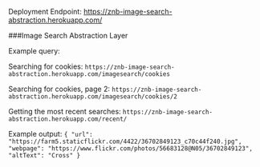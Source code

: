 Deployment Endpoint: https://znb-image-search-abstraction.herokuapp.com/


###Image Search Abstraction Layer

Example query: 

Searching for cookies: ```https://znb-image-search-abstraction.herokuapp.com/imagesearch/cookies```

Searching for cookies, page 2: ```https://znb-image-search-abstraction.herokuapp.com/imagesearch/cookies/2```

Getting the most recent searches: ```https://znb-image-search-abstraction.herokuapp.com/recent/```

Example output: 
```{ "url": "https://farm5.staticflickr.com/4422/36702849123_c70c44f240.jpg", "webpage": "https://www.flickr.com/photos/56683128@N05/36702849123", "altText": "Cross" }```

